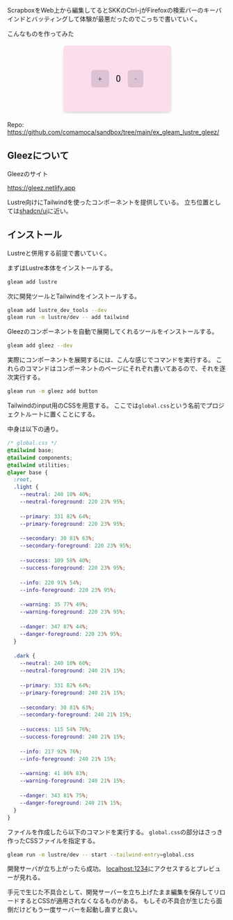 ScrapboxをWeb上から編集してるとSKKのCtrl-jがFirefoxの検索バーのキーバインドとバッティングして体験が最悪だったのでこっちで書いていく。

こんなものを作ってみた

<div align="center">
<img alt="Demo image" src="https://raw.githubusercontent.com/Comamoca/sandbox/main/ex_gleam_lustre_gleez/imgs/screenshot.png" />
</div>

Repo:
https://github.com/comamoca/sandbox/tree/main/ex_gleam_lustre_gleez/

## Gleezについて

Gleezのサイト

https://gleez.netlify.app

Lustre向けにTailwindを使ったコンポーネントを提供している。
立ち位置としては[shadcn/ui](https://ui.shadcn.com/)に近い。

## インストール

Lustreと併用する前提で書いていく。

まずはLustre本体をインストールする。

```sh
gleam add lustre
```

次に開発ツールとTailwindをインストールする。

```sh
gleam add lustre_dev_tools --dev
gleam run -m lustre/dev -- add tailwind
```

Gleezのコンポーネントを自動で展開してくれるツールをインストールする。

```sh
gleam add gleez --dev
```

実際にコンポーネントを展開するには、こんな感じでコマンドを実行する。
これらのコマンドはコンポーネントのページにそれぞれ書いてあるので、それを逐次実行する。

```sh
gleam run -m gleez add button
```

Tailwindのinput用のCSSを用意する。
ここでは`global.css`という名前でプロジェクトルートに置くことにする。

中身は以下の通り。

```css
/* global.css */
@tailwind base;
@tailwind components;
@tailwind utilities;
@layer base {
  :root,
  .light {
    --neutral: 240 10% 40%;
    --neutral-foreground: 220 23% 95%;

    --primary: 331 82% 64%;
    --primary-foreground: 220 23% 95%;

    --secondary: 30 81% 63%;
    --secondary-foreground: 220 23% 95%;

    --success: 109 58% 40%;
    --success-foreground: 220 23% 95%;

    --info: 220 91% 54%;
    --info-foreground: 220 23% 95%;

    --warning: 35 77% 49%;
    --warning-foreground: 220 23% 95%;

    --danger: 347 87% 44%;
    --danger-foreground: 220 23% 95%;
  }

  .dark {
    --neutral: 240 10% 60%;
    --neutral-foreground: 240 21% 15%;

    --primary: 331 82% 64%;
    --primary-foreground: 240 21% 15%;

    --secondary: 30 81% 63%;
    --secondary-foreground: 240 21% 15%;

    --success: 115 54% 76%;
    --success-foreground: 240 21% 15%;

    --info: 217 92% 76%;
    --info-foreground: 240 21% 15%;

    --warning: 41 86% 83%;
    --warning-foreground: 240 21% 15%;

    --danger: 343 81% 75%;
    --danger-foreground: 240 21% 15%;
  }
}
```

ファイルを作成したら以下のコマンドを実行する。
`global.css`の部分はさっき作ったCSSファイルを指定する。

```sh
gleam run -m lustre/dev -- start --tailwind-entry=global.css
```

開発サーバが立ち上がったら成功。
[localhost:1234](http://localhost:1234/)にアクセスするとプレビューが見れる。

手元で生じた不具合として、開発サーバーを立ち上げたまま編集を保存してリロードするとCSSが適用されなくなるものがある。
もしその不具合が生じたら面倒だけどもう一度サーバーを起動し直すと良い。
